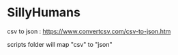 # SillyHumans

csv to json : https://www.convertcsv.com/csv-to-json.htm

scripts folder will map "csv" to "json"
